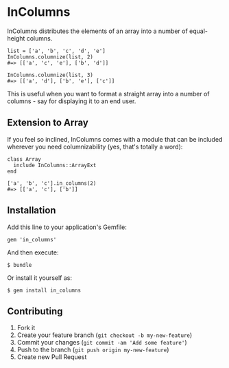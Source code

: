 # InColumns

InColumns distributes the elements of an array into a number of equal-height columns.

    list = ['a', 'b', 'c', 'd', 'e']
    InColumns.columnize(list, 2)
    #=> [['a', 'c', 'e'], ['b', 'd']]
    
    InColumns.columnize(list, 3)
    #=> [['a', 'd'], ['b', 'e'], ['c']]

This is useful when you want to format a straight array into a number of
columns - say for displaying it to an end user.

## Extension to Array

If you feel so inclined, InColumns comes with a module that can be included
wherever you need columnizability (yes, that's totally a word):

    class Array
      include InColumns::ArrayExt
    end
    
    ['a', 'b', 'c'].in_columns(2)
    #=> [['a', 'c'], ['b']]

## Installation

Add this line to your application's Gemfile:

    gem 'in_columns'

And then execute:

    $ bundle

Or install it yourself as:

    $ gem install in_columns

## Contributing

1. Fork it
2. Create your feature branch (`git checkout -b my-new-feature`)
3. Commit your changes (`git commit -am 'Add some feature'`)
4. Push to the branch (`git push origin my-new-feature`)
5. Create new Pull Request
